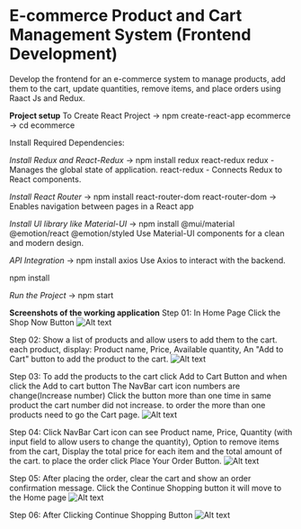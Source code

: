 # E-commerce Product and Cart Management System (Frontend Development)
Develop the frontend for an e-commerce system to manage products, add them to the cart,  update quantities, remove items, and place orders using Raact Js and Redux.


**Project setup**
To Create React Project -> npm create-react-app ecommerce -> cd ecommerce

Install Required Dependencies:

*Install Redux and React-Redux* -> npm install redux react-redux
redux - Manages the global state of application.
react-redux - Connects Redux to React components.

*Install React Router* -> npm install react-router-dom
react-router-dom → Enables navigation between pages in a React app

*Install UI library like Material-UI* -> npm install @mui/material @emotion/react @emotion/styled
Use Material-UI components for a clean and modern design.

*API Integration* -> npm install axios
Use Axios to interact with the backend.

npm install

*Run the Project* -> npm start


**Screenshots of the working application**
Step 01: In Home Page Click the Shop Now Button
![Alt text](https://raw.githubusercontent.com/UdariAdhikaram/e-commerce_product_and_cart_management_system/main/ecommerce/public/assets//images/screenshots/Capture1.PNG)

Step 02: Show a list of products and allow users to add them to the cart.
each product, display: Product name, Price, Available quantity, An "Add to Cart" button to add the product to the cart.
![Alt text](https://raw.githubusercontent.com/UdariAdhikaram/e-commerce_product_and_cart_management_system/main/ecommerce/public/assets//images/screenshots/Capture2.PNG)

Step 03: To add the products to the cart click Add to Cart Button and when click the Add to cart button The NavBar cart icon numbers are change(Increase number)
Click the button more than one time in same product the cart number did not increase. to order the more than one products need to go the Cart page.
![Alt text](https://raw.githubusercontent.com/UdariAdhikaram/e-commerce_product_and_cart_management_system/main/ecommerce/public/assets//images/screenshots/Capture3.PNG)

Step 04: Click NavBar Cart icon can see Product name, Price, Quantity (with input field to allow users to change the quantity), Option to remove items from the cart, Display the total price for each item and the total amount of the cart.
to place the order click Place Your Order Button.
![Alt text](https://raw.githubusercontent.com/UdariAdhikaram/e-commerce_product_and_cart_management_system/main/ecommerce/public/assets//images/screenshots/Capture4.PNG)

Step 05: After placing the order, clear the cart and show an order confirmation message.
Click the Continue Shopping button it will move to the Home page
![Alt text](https://raw.githubusercontent.com/UdariAdhikaram/e-commerce_product_and_cart_management_system/main/ecommerce/public/assets//images/screenshots/Capture5.PNG)

Step 06: After Clicking Continue Shopping Button
![Alt text](https://raw.githubusercontent.com/UdariAdhikaram/e-commerce_product_and_cart_management_system/main/ecommerce/public/assets//images/screenshots/Capture6.PNG)

